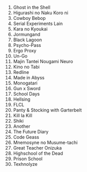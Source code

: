 1. Ghost in the Shell
2. Higurashi no Naku Koro ni
3. Cowboy Bebop
4. Serial Experiments Lain
5. Kara no Kyoukai
6. Jormungand
7. Black Lagoon
8. Psycho-Pass
9. Ergo Proxy
10. Un-Go
11. Majin Tantei Nougami Neuro
12. Kino no Tabi
13. Redline
14. Made in Abyss
15. Monogatari
16. Gun x Sword
17. School Days
18. Hellsing
19. FLCL
20. Panty & Stocking with Garterbelt
21. Kill la Kill
22. Shiki
23. Another
24. The Future Diary
25. Code Geass
26. Mnemosyne no Musume-tachi
27. Great Teacher Onizuka
29. Highschool of the Dead
30. Prison School
31. Texhnolyze
